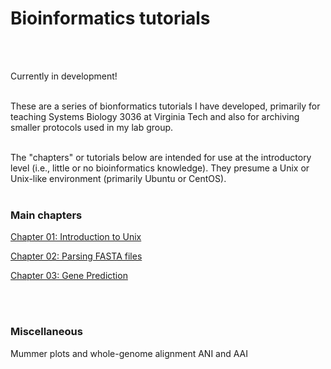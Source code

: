 # Bioinformatics tutorials
<br/><br/>

Currently in development!
<br/><br/>

These are a series of bionformatics tutorials I have developed, primarily for teaching Systems Biology 3036 at Virginia Tech and also for archiving smaller protocols used in my lab group.<br/><br/>

The "chapters" or tutorials below are intended for use at the introductory level (i.e., little or no bioinformatics knowledge). They presume a Unix or Unix-like environment (primarily Ubuntu or CentOS). <br/><br/>

### Main chapters

[Chapter 01: Introduction to Unix](1_introduction_to_unix/introduction_to_unix.md)

[Chapter 02: Parsing FASTA files](2_parsing_fasta_files/parsing_fasta_files.md)

[Chapter 03: Gene Prediction](3_Gene_Prediction/Gene_Prediction.md)

<br/><br/>

### Miscellaneous

Mummer plots and whole-genome alignment
ANI and AAI
